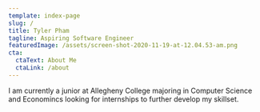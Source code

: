 ```yaml
---
template: index-page
slug: /
title: Tyler Pham
tagline: Aspiring Software Engineer
featuredImage: /assets/screen-shot-2020-11-19-at-12.04.53-am.png
cta:
  ctaText: About Me
  ctaLink: /about
---
```

I am currently a junior at Allegheny College majoring in Computer Science and Economincs looking for internships to further develop my skillset.